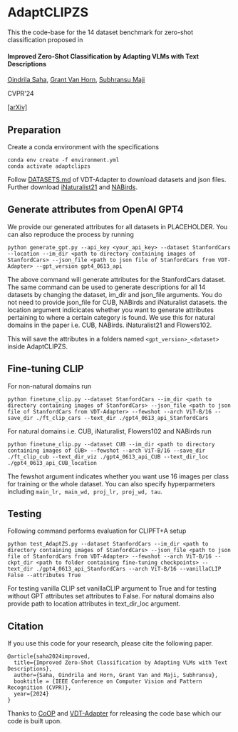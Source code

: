 # AdaptCLIPZS

This the code-base for the 14 dataset benchmark for zero-shot classification proposed in

#### Improved Zero-Shot Classification by Adapting VLMs with Text Descriptions

[Oindrila Saha](http://oindrilasaha.github.io), [Grant Van Horn](https://gvh.codes), [Subhransu Maji](http://people.cs.umass.edu/~smaji/) 

CVPR'24

[[arXiv]](https://arxiv.org/abs/2401.02460)

## Preparation

Create a conda environment with the specifications
```
conda env create -f environment.yml
conda activate adaptclipzs
```

Follow [DATASETS.md](https://github.com/mayug/VDT-Adapter/blob/main/DATASETS.md) of VDT-Adapter to download datasets and json files. Further download [iNaturalist21](https://github.com/visipedia/inat_comp/tree/master/2021) and [NABirds](https://dl.allaboutbirds.org/nabirds).

## Generate attributes from OpenAI GPT4

We provide our generated attributes for all datasets in PLACEHOLDER. You can also reproduce the process by running
```
python generate_gpt.py --api_key <your_api_key> --dataset StanfordCars --location --im_dir <path to directory containing images of StanfordCars> --json_file <path to json file of StanfordCars from VDT-Adapter> --gpt_version gpt4_0613_api
``` 

The above command will generate attributes for the StanfordCars dataset. The same command can be used to generate descriptions for all 14 datasets by changing the dataset, im_dir and json_file arguments. You do not need to provide json_file for CUB, NABirds and iNaturalist datasets. the location argument indicicates whether you want to generate attributes pertaining to where a certain category is found. We use this for natural domains in the paper i.e. CUB, NABirds. iNaturalist21 and Flowers102.

This will save the attributes in a folders named `<gpt_version>_<dataset>` inside AdaptCLIPZS.

## Fine-tuning CLIP

For non-natural domains run
```
python finetune_clip.py --dataset StanfordCars --im_dir <path to directory containing images of StanfordCars> --json_file <path to json file of StanfordCars from VDT-Adapter> --fewshot --arch ViT-B/16 --save_dir ./ft_clip_cars --text_dir ./gpt4_0613_api_StanfordCars
```

For natural domains i.e. CUB, iNaturalist, Flowers102 and NABirds run
```
python finetune_clip.py --dataset CUB --im_dir <path to directory containing images of CUB> --fewshot --arch ViT-B/16 --save_dir ./ft_clip_cub --text_dir_viz ./gpt4_0613_api_CUB --text_dir_loc ./gpt4_0613_api_CUB_location
```

The fewshot argument indicates whether you want use 16 images per class for training or the whole dataset. You can also specify hyperparmeters including `main_lr, main_wd, proj_lr, proj_wd, tau`.


## Testing

Following command performs evaluation for CLIPFT+A setup

```
python test_AdaptZS.py --dataset StanfordCars --im_dir <path to directory containing images of StanfordCars> --json_file <path to json file of StanfordCars from VDT-Adapter> --fewshot --arch ViT-B/16 --ckpt_dir <path to folder containing fine-tuning checkpoints> --text_dir ./gpt4_0613_api_StanfordCars --arch ViT-B/16 --vanillaCLIP False --attributes True
```

For testing vanilla CLIP set vanillaCLIP argument to True and for testing without GPT attributes set attributes to False. For natural domains also provide path to location attributes in text_dir_loc argument. 


## Citation
If you use this code for your research, please cite the following paper.

```
@article{saha2024improved,
  title={Improved Zero-Shot Classification by Adapting VLMs with Text Descriptions},
  author={Saha, Oindrila and Horn, Grant Van and Maji, Subhransu},
  booktitle = {IEEE Conference on Computer Vision and Pattern Recognition (CVPR)},
  year={2024}
}
```

Thanks to [CoOP](https://github.com/KaiyangZhou/CoOp) and [VDT-Adapter](https://github.com/mayug/VDT-Adapter) for releasing the code base which our code is built upon.
